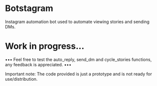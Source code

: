 # Botstagram
Instagram automation bot used to automate viewing stories and sending DMs.

# Work in progress...
••• Feel free to test the auto_reply, send_dm and cycle_stories functions, any feedback is appreciated. •••


Important note: 
The code provided is just a prototype and is not ready for use/distribution.
